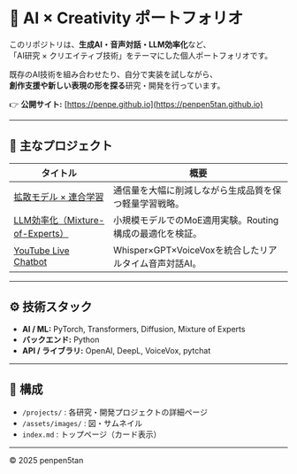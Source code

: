 # 🎨 AI × Creativity ポートフォリオ

このリポジトリは、**生成AI・音声対話・LLM効率化**など、  
「AI研究 × クリエイティブ技術」をテーマにした個人ポートフォリオです。  

既存のAI技術を組み合わせたり、自分で実装を試しながら、  
**創作支援や新しい表現の形を探る**研究・開発を行っています。  

👉 **公開サイト:** [https://penpe.github.io](https://penpen5tan.github.io)

---

## 🧩 主なプロジェクト

| タイトル | 概要 |
|-----------|------|
| [拡散モデル × 連合学習](https://penpen5tan.github.io/projects/diffusion.html) | 通信量を大幅に削減しながら生成品質を保つ軽量学習戦略。 |
| [LLM効率化（Mixture-of-Experts）](https://penpen5tan.github.io/projects/moe.html) | 小規模モデルでのMoE適用実験。Routing構成の最適化を検証。 |
| [YouTube Live Chatbot](https://penpen5tan.github.io/projects/voicebot.html) | Whisper×GPT×VoiceVoxを統合したリアルタイム音声対話AI。 |

---

## ⚙️ 技術スタック
- **AI / ML:** PyTorch, Transformers, Diffusion, Mixture of Experts 
- **バックエンド:** Python  
- **API / ライブラリ:** OpenAI, DeepL, VoiceVox, pytchat  

---

## 📂 構成
- `/projects/` : 各研究・開発プロジェクトの詳細ページ  
- `/assets/images/` : 図・サムネイル  
- `index.md` : トップページ（カード表示）

---

© 2025 penpen5tan
